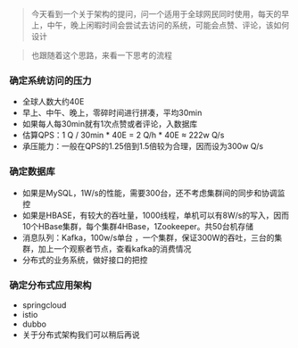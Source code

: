 > 今天看到一个关于架构的提问，问一个适用于全球网民同时使用，每天的早上，中午，晚上闲暇时间会尝试去访问的系统，可能会点赞、评论，该如何设计

> 也跟随着这个思路，来看一下思考的流程

### 确定系统访问的压力
- 全球人数大约40E
- 早上、中午、晚上，零碎时间进行拼凑，平均30min
- 如果每人每30min就有1次点赞或者评论，入数据库
- 估算QPS：1 Q / 30min * 40E = 2 Q/h * 40E ≈ 222w Q/s
- 承压能力：一般在QPS的1.25倍到1.5倍较为合理，因而设为300w Q/s

### 确定数据库
- 如果是MySQL，1W/s的性能，需要300台，还不考虑集群间的同步和协调监控
- 如果是HBASE，有较大的吞吐量，1000线程，单机可以有8W/s的写入，因而10个HBase集群，每个集群4HBase，1Zookeeper。共50台机存储
- 消息队列：Kafka，100w/s单台 ，一个集群，保证300W的吞吐，三台的集群，加上一个观察者节点，查看kafka的消费情况
- 分布式的业务系统，做好接口的把控

### 确定分布式应用架构
- springcloud
- istio
- dubbo
- 关于分布式架构我们可以稍后再说

